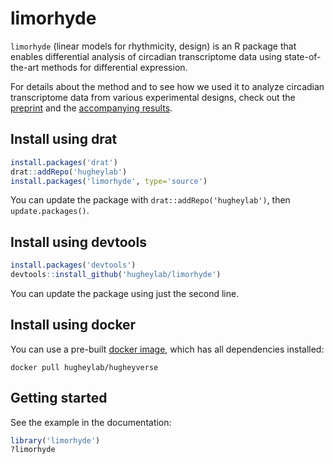 # limorhyde
`limorhyde` (linear models for rhythmicity, design) is an R package that enables differential analysis of circadian transcriptome data using state-of-the-art methods for differential expression.

For details about the method and to see how we used it to analyze circadian transcriptome data from various experimental designs, check out the [preprint]() and the [accompanying results]().

## Install using drat
```R
install.packages('drat')
drat::addRepo('hugheylab')
install.packages('limorhyde', type='source')
```
You can update the package with `drat::addRepo('hugheylab')`, then `update.packages()`.

## Install using devtools
```R
install.packages('devtools')
devtools::install_github('hugheylab/limorhyde')
```
You can update the package using just the second line.

## Install using docker
You can use a pre-built [docker image](https://hub.docker.com/r/hugheylab/hugheyverse), which has all dependencies installed:
```
docker pull hugheylab/hugheyverse
```

## Getting started
See the example in the documentation:
```R
library('limorhyde')
?limorhyde
```
